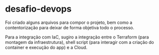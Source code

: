 # desafio-devops

Foi criado alguns arquivos para compor o projeto, bem como a contentorização para deixar de forma objetiva todo o processo. 

Para a integração com IaC, sugiro a integração entre o Terraform (para montagem da infraestrutura), shell script (para interagir com a criação do container e execução do app) e a Cloud. 
